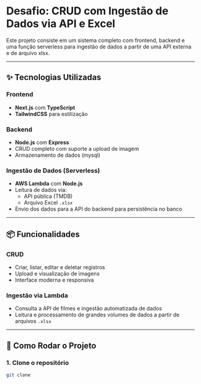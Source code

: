 # Desafio: CRUD com Ingestão de Dados via API e Excel

Este projeto consiste em um sistema completo com frontend, backend e uma função serverless para ingestão de dados a partir de uma API externa e de arquivo xlsx.

---

## ✨ Tecnologias Utilizadas

### Frontend
- **Next.js** com **TypeScript**
- **TailwindCSS** para estilização
<!-- - **ShadCN** para componentes de UI reutilizáveis -->

### Backend
- **Node.js** com **Express**
- CRUD completo com suporte a upload de imagem
- Armazenamento de dados (mysql)

### Ingestão de Dados (Serverless)
- **AWS Lambda** com **Node.js**
- Leitura de dados via:
  - API pública (TMDB)
  - Arquivo Excel `.xlsx`
- Envio dos dados para a API do backend para persistência no banco

---

## 📦 Funcionalidades

### CRUD
- Criar, listar, editar e deletar registros
- Upload e visualização de imagens
- Interface moderna e responsiva

### Ingestão via Lambda
- Consulta a API de filmes e ingestão automatizada de dados
- Leitura e processamento de grandes volumes de dados a partir de arquivos `.xlsx`

---

## 🚀 Como Rodar o Projeto

### 1. Clone o repositório

```bash
git clone
